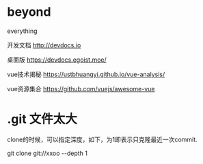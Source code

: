 # beyond
everything

开发文档
http://devdocs.io

桌面版
https://devdocs.egoist.moe/

vue技术揭秘
https://ustbhuangyi.github.io/vue-analysis/

vue资源集合
https://github.com/vuejs/awesome-vue


# .git 文件太大
clone的时候，可以指定深度，如下，为1即表示只克隆最近一次commit.

git clone git://xxoo --depth 1